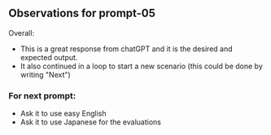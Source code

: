 ## Observations for prompt-05

Overall:

- This is a great response from chatGPT and it is the desired and expected output.
- It also continued in a loop to start a new scenario (this could be done by writing "Next")


### For next prompt:

- Ask it to use easy English
- Ask it to use Japanese for the evaluations
